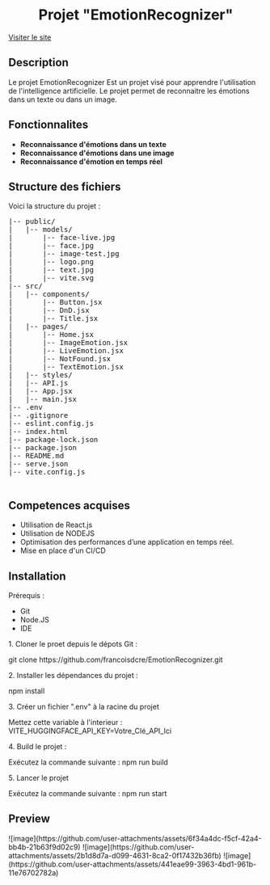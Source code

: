 <h1 align="center">Projet "EmotionRecognizer"</h1>

<a href="https://emotionrecognizer.onrender.com/" target="_blank"> Visiter le site </a>
<br>

<h2>Description</h2>
<p>Le projet <stong>EmotionRecognizer</stong> Est un projet visé pour apprendre l'utilisation de l'intelligence artificielle. Le projet permet de reconnaitre les émotions dans un texte ou dans un image.</p>

<h2>Fonctionnalites</h2>
<ul>
  <li><strong>Reconnaissance d'émotions dans un texte</strong></li>
  <li><strong>Reconnaissance d'émotions dans une image</strong></li>
  <li><strong>Reconnaissance d'émotion en temps réel</strong></li>
</ul>

<h2>Structure des fichiers</h2>
<p>Voici la structure du projet :</p>
<pre>
|-- public/
|   |-- models/
|       |-- face-live.jpg
|       |-- face.jpg
|       |-- image-test.jpg
|       |-- logo.png
|       |-- text.jpg
|       |-- vite.svg
|-- src/
|   |-- components/
|       |-- Button.jsx
|       |-- DnD.jsx
|       |-- Title.jsx
|   |-- pages/
|       |-- Home.jsx
|       |-- ImageEmotion.jsx
|       |-- LiveEmotion.jsx
|       |-- NotFound.jsx
|       |-- TextEmotion.jsx
|   |-- styles/
|   |-- API.js
|   |-- App.jsx
|   |-- main.jsx
|-- .env
|-- .gitignore
|-- eslint.config.js
|-- index.html
|-- package-lock.json
|-- package.json
|-- README.md
|-- serve.json
|-- vite.config.js

</pre>

<h2>Competences acquises</h2>
<ul>
  <li>Utilisation de React.js</li>
  <li>Utilisation de NODEJS</li>
  <li>Optimisation des performances d’une application en temps réel.</li>
  <li>Mise en place d'un CI/CD</li>
</ul>

<h2>Installation</h2>

<p>Prérequis :</p>
<ul>
  <li>Git</li>
  <li>Node.JS</li>
  <li>IDE</li>
</ul>

<p>1. Cloner le proet depuis le dépots Git :</p>
<p>git clone https://github.com/francoisdcre/EmotionRecognizer.git</p>

<p>2. Installer les dépendances du projet :</p>
<p>npm install</p>

<p>3. Créer un fichier ".env" à la racine du projet</p>
<p>Mettez cette variable à l'interieur : VITE_HUGGINGFACE_API_KEY=Votre_Clé_API_Ici</p>

<p>4. Build le projet :</p>
<p>Exécutez la commande suivante : npm run build</p>

<p>5. Lancer le projet</p>
<p>Exécutez la commande suivante : npm run start</p>

<h2>Preview</h2>
![image](https://github.com/user-attachments/assets/6f34a4dc-f5cf-42a4-bb4b-21b63f9d02c9)
![image](https://github.com/user-attachments/assets/2b1d8d7a-d099-4631-8ca2-0f17432b36fb)
![image](https://github.com/user-attachments/assets/441eae99-3963-4bd1-961b-11e76702782a)
